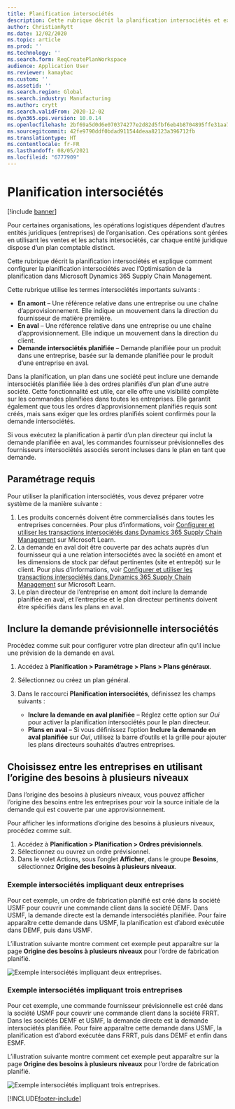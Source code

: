 ```yaml
---
title: Planification intersociétés
description: Cette rubrique décrit la planification intersociétés et explique comment configurer la planification intersociétés avec l’Optimisation de la planification dans Microsoft Dynamics 365 Supply Chain Management.
author: ChristianRytt
ms.date: 12/02/2020
ms.topic: article
ms.prod: ''
ms.technology: ''
ms.search.form: ReqCreatePlanWorkspace
audience: Application User
ms.reviewer: kamaybac
ms.custom: ''
ms.assetid: ''
ms.search.region: Global
ms.search.industry: Manufacturing
ms.author: crytt
ms.search.validFrom: 2020-12-02
ms.dyn365.ops.version: 10.0.14
ms.openlocfilehash: 2bf69a5d0d6e070374277e2d82d5fbf6eb4b8704895ffe31aa7e2d2d3546bb16
ms.sourcegitcommit: 42fe9790ddf0bdad911544deaa82123a396712fb
ms.translationtype: HT
ms.contentlocale: fr-FR
ms.lasthandoff: 08/05/2021
ms.locfileid: "6777909"
---
```

# <a name="intercompany-planning"></a>Planification intersociétés

[!include [banner](../../includes/banner.md)]

Pour certaines organisations, les opérations logistiques dépendent d’autres entités juridiques (entreprises) de l’organisation. Ces opérations sont gérées en utilisant les ventes et les achats intersociétés, car chaque entité juridique dispose d’un plan comptable distinct.

Cette rubrique décrit la planification intersociétés et explique comment configurer la planification intersociétés avec l’Optimisation de la planification dans Microsoft Dynamics 365 Supply Chain Management.

Cette rubrique utilise les termes intersociétés importants suivants :

- **En amont** – Une référence relative dans une entreprise ou une chaîne d’approvisionnement. Elle indique un mouvement dans la direction du fournisseur de matière première.
- **En aval** – Une référence relative dans une entreprise ou une chaîne d’approvisionnement. Elle indique un mouvement dans la direction du client.
- **Demande intersociétés planifiée** – Demande planifiée pour un produit dans une entreprise, basée sur la demande planifiée pour le produit d’une entreprise en aval.

Dans la planification, un plan dans une société peut inclure une demande intersociétés planifiée liée à des ordres planifiés d’un plan d’une autre société. Cette fonctionnalité est utile, car elle offre une visibilité complète sur les commandes planifiées dans toutes les entreprises. Elle garantit également que tous les ordres d’approvisionnement planifiés requis sont créés, mais sans exiger que les ordres planifiés soient confirmés pour la demande intersociétés.

Si vous exécutez la planification à partir d’un plan directeur qui inclut la demande planifiée en aval, les commandes fournisseur prévisionnelles des fournisseurs intersociétés associés seront incluses dans le plan en tant que demande.

## <a name="required-setup"></a>Paramétrage requis

Pour utiliser la planification intersociétés, vous devez préparer votre système de la manière suivante :

1. Les produits concernés doivent être commercialisés dans toutes les entreprises concernées. Pour plus d’informations, voir [Configurer et utiliser les transactions intersociétés dans Dynamics 365 Supply Chain Management](/learn/modules/configure-use-intercompany-trade-dyn365-supply-chain-mgmt/) sur Microsoft Learn.
1. La demande en aval doit être couverte par des achats auprès d’un fournisseur qui a une relation intersociétés avec la société en amont et les dimensions de stock par défaut pertinentes (site et entrepôt) sur le client. Pour plus d’informations, voir [Configurer et utiliser les transactions intersociétés dans Dynamics 365 Supply Chain Management](/learn/modules/configure-use-intercompany-trade-dyn365-supply-chain-mgmt/) sur Microsoft Learn.
1. Le plan directeur de l’entreprise en amont doit inclure la demande planifiée en aval, et l’entreprise et le plan directeur pertinents doivent être spécifiés dans les plans en aval.

## <a name="include-planned-downstream-demand"></a>Inclure la demande prévisionnelle intersociétés

Procédez comme suit pour configurer votre plan directeur afin qu’il inclue une prévision de la demande en aval.

1. Accédez à **Planification \> Paramétrage \> Plans \> Plans généraux**.
1. Sélectionnez ou créez un plan général.
1. Dans le raccourci **Planification intersociétés**, définissez les champs suivants :

    - **Inclure la demande en aval planifiée** – Réglez cette option sur *Oui* pour activer la planification intersociétés pour le plan directeur.
    - **Plans en aval** – Si vous définissez l’option **Inclure la demande en aval planifiée** sur *Oui*, utilisez la barre d’outils et la grille pour ajouter les plans directeurs souhaités d’autres entreprises.

## <a name="peg-across-companies-by-using-multilevel-pegging"></a>Choisissez entre les entreprises en utilisant l’origine des besoins à plusieurs niveaux

Dans l’origine des besoins à plusieurs niveaux, vous pouvez afficher l’origine des besoins entre les entreprises pour voir la source initiale de la demande qui est couverte par une approvisionnement.

Pour afficher les informations d’origine des besoins à plusieurs niveaux, procédez comme suit.

1. Accédez à **Planification \> Planification \> Ordres prévisionnels**.
1. Sélectionnez ou ouvrez un ordre prévisionnel.
1. Dans le volet Actions, sous l’onglet **Afficher**, dans le groupe **Besoins**, sélectionnez **Origine des besoins à plusieurs niveaux**.

### <a name="intercompany-example-that-involves-two-companies"></a>Exemple intersociétés impliquant deux entreprises

Pour cet exemple, un ordre de fabrication planifié est créé dans la société USMF pour couvrir une commande client dans la société DEMF. Dans USMF, la demande directe est la demande intersociétés planifiée. Pour faire apparaître cette demande dans USMF, la planification est d’abord exécutée dans DEMF, puis dans USMF.

L’illustration suivante montre comment cet exemple peut apparaître sur la page **Origine des besoins à plusieurs niveaux** pour l’ordre de fabrication planifié.

![Exemple intersociétés impliquant deux entreprises.](media/IntercompanyPlanning1.png)

### <a name="intercompany-example-that-involves-three-companies"></a>Exemple intersociétés impliquant trois entreprises

Pour cet exemple, une commande fournisseur prévisionnelle est créé dans la société USMF pour couvrir une commande client dans la société FRRT. Dans les sociétés DEMF et USMF, la demande directe est la demande intersociétés planifiée. Pour faire apparaître cette demande dans USMF, la planification est d’abord exécutée dans FRRT, puis dans DEMF et enfin dans ESMF.

L’illustration suivante montre comment cet exemple peut apparaître sur la page **Origine des besoins à plusieurs niveaux** pour l’ordre de fabrication planifié.

![Exemple intersociétés impliquant trois entreprises.](media/IntercompanyPlanning2.png)


[!INCLUDE[footer-include](../../../includes/footer-banner.md)]